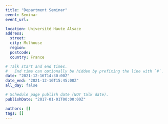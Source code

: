 ```yaml
---
title: "Department Seminar"
event: Seminar
event_url:

location: Université Haute Alsace
address:
  street:
  city: Mulhouse
  region:
  postcode:
  country: France

# Talk start and end times.
#   End time can optionally be hidden by prefixing the line with `#`.
date: "2021-12-16T14:30:00Z"
date_end: "2021-12-16T15:45:00Z"
all_day: false

# Schedule page publish date (NOT talk date).
publishDate: "2017-01-01T00:00:00Z"

authors: []
tags: []
---
```

